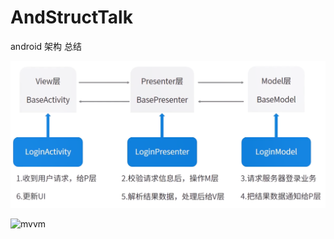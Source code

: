 # AndStructTalk
android 架构 总结



![MVP架构](./images/README-1630488526253.png)

![mvvm](./images/README-1630504690746.png)
